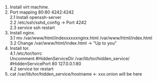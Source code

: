 1. Install virt machine.
2. Port mapping 80:80 4242:4242 \
	2.1 Install openssh-server \
	2.2 /etc/ssh/sshd_config -> Port 4242 \
	2.3 service ssh restart
3. Install nginx. \
	3.1 mv /var/www/html/indexxxxxxnginx.html /var/www/html/index.html \
	3.2 Change /var/www/html/index.html -> "Up to you"
4. Install tor. \
	4.1 /etc/tor/torrc \
 	Uncomment	#HiddenServiceDir /var/lib/tor/hidden_service/ \
					#HiddenServicePort 80 127.0.0.1:80 \
	4.2 service tor restart 
5. cat /var/lib/tor/hidden_service/hostname <- xxx.onion will be here 
